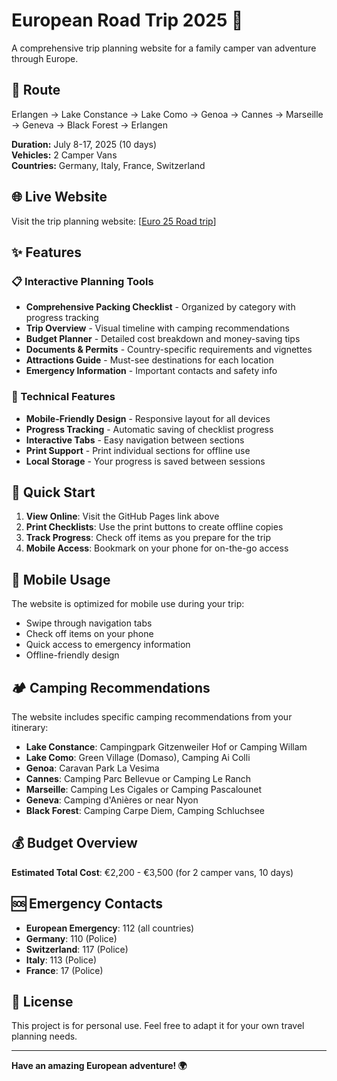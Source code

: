 # European Road Trip 2025 🚐

A comprehensive trip planning website for a family camper van adventure through Europe.

## 📍 Route
Erlangen → Lake Constance → Lake Como → Genoa → Cannes → Marseille → Geneva → Black Forest → Erlangen

**Duration:** July 8-17, 2025 (10 days)  
**Vehicles:** 2 Camper Vans  
**Countries:** Germany, Italy, France, Switzerland

## 🌐 Live Website
Visit the trip planning website: [[Euro 25 Road trip](https://florindiconescu.github.io/road-trip/)]

## ✨ Features

### 📋 Interactive Planning Tools
- **Comprehensive Packing Checklist** - Organized by category with progress tracking
- **Trip Overview** - Visual timeline with camping recommendations
- **Budget Planner** - Detailed cost breakdown and money-saving tips
- **Documents & Permits** - Country-specific requirements and vignettes
- **Attractions Guide** - Must-see destinations for each location
- **Emergency Information** - Important contacts and safety info

### 🎨 Technical Features
- **Mobile-Friendly Design** - Responsive layout for all devices
- **Progress Tracking** - Automatic saving of checklist progress
- **Interactive Tabs** - Easy navigation between sections
- **Print Support** - Print individual sections for offline use
- **Local Storage** - Your progress is saved between sessions

## 🚀 Quick Start

1. **View Online**: Visit the GitHub Pages link above
2. **Print Checklists**: Use the print buttons to create offline copies
3. **Track Progress**: Check off items as you prepare for the trip
4. **Mobile Access**: Bookmark on your phone for on-the-go access

## 📱 Mobile Usage

The website is optimized for mobile use during your trip:
- Swipe through navigation tabs
- Check off items on your phone
- Quick access to emergency information
- Offline-friendly design

## 🏕️ Camping Recommendations

The website includes specific camping recommendations from your itinerary:
- **Lake Constance**: Campingpark Gitzenweiler Hof or Camping Willam
- **Lake Como**: Green Village (Domaso), Camping Ai Colli
- **Genoa**: Caravan Park La Vesima
- **Cannes**: Camping Parc Bellevue or Camping Le Ranch
- **Marseille**: Camping Les Cigales or Camping Pascalounet
- **Geneva**: Camping d'Anières or near Nyon
- **Black Forest**: Camping Carpe Diem, Camping Schluchsee

## 💰 Budget Overview

**Estimated Total Cost**: €2,200 - €3,500 (for 2 camper vans, 10 days)

## 🆘 Emergency Contacts

- **European Emergency**: 112 (all countries)
- **Germany**: 110 (Police)
- **Switzerland**: 117 (Police)
- **Italy**: 113 (Police)
- **France**: 17 (Police)

## 📄 License

This project is for personal use. Feel free to adapt it for your own travel planning needs.

---

**Have an amazing European adventure! 🌍**
